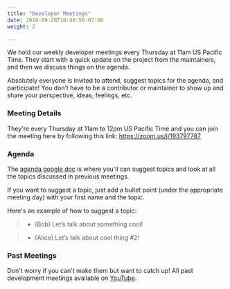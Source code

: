 ```yaml
---
title: "Developer Meetings"
date: 2018-09-28T10:40:50-07:00
weight: 2

---
```


We hold our weekly developer meetings every Thursday at 11am US Pacific Time. They start with a quick update on the project from the maintainers, and then we discuss things on the agenda.

Absolutely everyone is invited to attend, suggest topics for the agenda, and participate! You don’t have to be a contributor or maintainer to show up and share your perspective, ideas, feelings, etc.

### Meeting Details

They're every Thursday at 11am to 12pm US Pacific Time and you can join the meeting here by following this link: https://zoom.us/j/193797787

### Agenda

The [agenda google doc](https://docs.google.com/document/d/1xpvgmR1Fq4iy1j975Tb4H_XjeXUQUOAvn0FximUzvIk/edit#heading=h.f24qbjkyfv6v)
 is where you'll can suggest topics and look at all the topics discussed in previous meetings.

If you want to suggest a topic, just add a bullet point (under the appropriate meeting day) with your first name and the topic.

Here's an example of how to suggest a topic:

> * (Bob) Let’s talk about something cool!

> * (Alice) Let’s talk about cool thing #2!

### Past Meetings

Don't worry if you can't make them but want to catch up! All past development meetings available on [YouTube](https://www.youtube.com/playlist?list=PLAk08AWjk5sekD-FRjU4VVe97nltUyZ4W).


